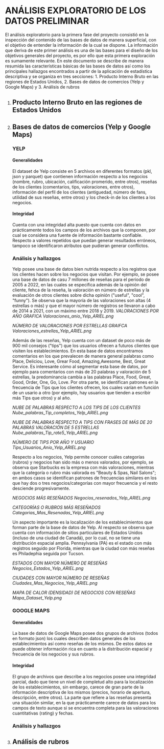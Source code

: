 # ANÁLISIS EXPLORATORIO DE LOS DATOS PRELIMINAR 

El análisis exploratorio para la primera fase del proyecto consistió en la inspección del contenido de las bases de datos de manera superficial, con el objetivo de entender la información de la cual se dispone. La información que deriva de este primer análisis es una de las bases para el diseño de los objetivos generales del proyecto, es por ello que esta primera exploración es sumamente relevante. En este documento se describe de manera resumida las características básicas de las bases de datos así como los principales hallazgos encontrados a partir de la aplicación de estadística descriptiva y se organiza en tres secciones: 1. Producto Interno Bruto en las regiones de Estados Unidos, 2.  Bases de datos de comercios (Yelp y Google Maps) y 3. Análisis de rubros

1. ## Producto Interno Bruto en las regiones de Estados Unidos
   
2. ## Bases de datos de comercios (Yelp y Google Maps)
   ### YELP
   #### Generalidades
   El dataset de Yelp consiste en 5 archivos en diferentes formatos (pkl, json y parquet) que contienen información respecto a los negocios (nombre, rubro, ubicación, calificación promerido, entre otros), reseñas de los clientes  (comentarios, tips, valoraciones, entre otros), información del perfil de los clientes (antiguedad, número de fans, utilidad de sus reseñas, entre otros) y los check-in de los clientes a los negocios.

   #### Integridad
   Cuenta con una integridad alta puesto que cuenta con datos en prácticamente todos los campos de los archivos que la componen, por cual se considera una fuente de información bastante confiable. Respecto a valores repetidos que puedan generar resultados erróneos, tampoco se identificaron atributos que pudieran generar conflictos.


   ### Análisis y hallazgos
   Yelp posee una base de datos bien nutrida respecto a los registros que los clientes hacen sobre los negocios que visitan. Por ejemplo, se posee una base de datos de casu 7 millones de reseñas para el periodo de 2005 a 2022, en las cuales se especifica además de la opinión del cliente, fehca de la reseña, la valoración en número de estrellas y la evaluación de otros clientes sobre dicha opinión ("useful", "cool", "funny"). Se observa que la mayoría de las valoraciones son altas (4 estrellas o más) y que el mayor número de registros se llevaron a cabo de 2014 a 2021, con un máximo entre 2018 y 2019.
   *VALORACIONES POR AÑO*
   *GRAFICA Valoraciones_anio_Yelp_ARIEL.png*

   *NÚMERO DE VALORACIONES POR ESTRELLAS*
   *GRAIFCA Valoraciones_estrellas_Yelp_ARIEL.png*

   Además de las reseñas, Yelp cuenta con un dataset de poco más de 900 mil consejos ("tips") que los usuarios ofrecen a futuros clientes que visiten los establecimientos. En esta base de datos encontramos comentarios en los que prevalecen de manera general palabras como Place, Deliciou, Love, Grear Food, Amazing,Awesome, Best, Great Service. Es interesante cómo al segmentar esta base de datos, por ejemplo para comentarios con más de 20 palabras y valoración de 5 estrellas, la predominancia cambia a las palabras Place, Food, Great, Good, Order, One, Go, Love. Por otra parte, se identifican patrones en la frecuencia de Tips que los clientes ofrecen, los cuales varían en función de un usario a otro (por ejemplo, hay usuarios que tienden a escribir más Tips que otros) y al año.

   *NUBE DE PALABRAS RESPECTO A LOS TIPS DE LOS CLIENTES*
   *Nube_palabras_Tip_completos_Yelp_ARIEL.png*

   *NUBE DE PALABRAS RESPECTO A TIPS CON FRASES DE MÁS DE 20 PALABRAS VALORACIÓN DE 5 ESTRELLAS*
   *Nube_palabras_Tip_rate5_Yelp_ARIEL.png*
   
   *NÚMERO DE TIPS POR AÑO Y USUARIO*
   *Tips_Usuarios_Anio_Yelp_ARIEL.png*

   Respecto a los negocios, Yelp permite conocer cuáles categorías (rubros) y negocios han sido más o menos valorados, por ejemplo, se observa que Starbucks es la empresa con más valoraciones, mientras que la categoría o rubro más valorada es  "Beauty & Spas, Nail Salons"; en ambos casos se identifican patrones de frecuencias similares en los que hay dos o tres negocios/categorías con mayor frecuencia y el resto desciende progresivamente.

   *NEGOCIOS MÁS RESEÑADOS*
   *Negocios_resenados_Yelp_ARIEL.png*

   *CATEGORÍAS O RUBROS MÁS RESEÑADOS*
   *Categorias_Mas_Resenadas_Yelp_ARIEL.png*
   
   Un aspecto importante es la localización de los establecimientos que forman parte de la base de datos de Yelp. Al respecto se observa que cuenta con información de sitios particulares de Estados Unidos (incluso de una ciudad de Canadá), por lo cual, no se tiene una distribución espacial amplia. Pennsylvania (PA) es el estado con más registros seguido por Florida, mientras que la ciudad con más reseñas es Philadephia seguida por Tucson.
   
   *ESTADOS CON MAYOR NÚMERO DE RESEÑAS*
   *Negocios_Estados_Yelp_ARIEL.png*

   *CIUDADES CON MAYOR NÚMERO DE RESEÑAS*
   *Ciudades_Mas_Negocios_Yelp_ARIEL.png*

   *MAPA DE CALOR (DENSIDAD) DE NEGOCIOS CON RESEÑAS*
   *Mapa_Dataset_Yelp.png*

   ### GOOGLE MAPS
   #### Generalidades
   La base de datos de Google Maps posee dos grupos de archivos (todos en formato json) los cuales describen datos generales de los establecimientos  así como reseñas de los mismos. De estos datos se puede obtener información rica en cuanto a la distribución espacial y frecuencia de los negocios y sus rubros.
   
   #### Integridad
   El grupo de archivos que describe a los negocios posee una integridad parcial, dado que tiene un nivel de completud alto para la localización de los establecimientos, sin embargo, carece de gran parte de la información descriptiva de los mismos (precios, horario de apertura, descripción, entre otros). La parte que refiere a las reseñas presenta una situación similar, en la que prácticamente carece de datos para los campos de texto aunque si se encuentra completa para las valoraciones cuantitativas (rating) y fechas. 

   ### Análisis y hallazgos
   

3. ## Análisis de rubros

